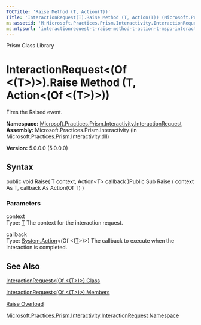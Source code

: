 ```yaml
---
TOCTitle: 'Raise Method (T, Action(T))'
Title: 'InteractionRequest(T).Raise Method (T, Action(T)) (Microsoft.Practices.Prism.Interactivity.InteractionRequest)'
ms:assetid: 'M:Microsoft.Practices.Prism.Interactivity.InteractionRequest.InteractionRequest\`1.Raise(\`0,System.Action{\`0})'
ms:mtpsurl: 'interactionrequest-t-raise-method-t-action-t-mspp-interactivity-interactionrequest.md'
---
```


Prism Class Library

InteractionRequest&lt;(Of &lt;(T&gt;)&gt;).Raise Method (T, Action&lt;(Of &lt;(T&gt;)&gt;))
===============================================================================================

Fires the Raised event.

**Namespace:** [Microsoft.Practices.Prism.Interactivity.InteractionRequest](https://msdn.microsoft.com/library/microsoft.practices.prism.interactivity.interactionrequest)
**Assembly:** Microsoft.Practices.Prism.Interactivity (in Microsoft.Practices.Prism.Interactivity.dll)

**Version:** 5.0.0.0 (5.0.0.0)

## Syntax


public void Raise( T context, Action&lt;T&gt; callback )Public Sub Raise ( context As T, callback As Action(Of T) )

### Parameters

context  
Type: [T](https://msdn.microsoft.com/library/microsoft.practices.prism.interactivity.interactionrequest.interactionrequest%601)
The context for the interaction request.

callback  
Type: [System.Action](http://msdn.microsoft.com/en-us/library/018hxwa8)&lt;(Of &lt;([T](https://msdn.microsoft.com/library/microsoft.practices.prism.interactivity.interactionrequest.interactionrequest%601)&gt;)&gt;)
The callback to execute when the interaction is completed.

See Also
--------


[InteractionRequest&lt;(Of &lt;(T&gt;)&gt;) Class](https://msdn.microsoft.com/library/microsoft.practices.prism.interactivity.interactionrequest.interactionrequest%601)

[InteractionRequest&lt;(Of &lt;(T&gt;)&gt;) Members](https://msdn.microsoft.com/allmembers.t:microsoft.practices.prism.interactivity.interactionrequest.interactionrequest%601)

[Raise Overload](https://msdn.microsoft.com/overload:microsoft.practices.prism.interactivity.interactionrequest.interactionrequest%601.raise)

[Microsoft.Practices.Prism.Interactivity.InteractionRequest Namespace](https://msdn.microsoft.com/library/microsoft.practices.prism.interactivity.interactionrequest)
